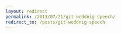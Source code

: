 ```yaml
---
layout: redirect
permalink: /2013/07/21/git-weddnig-speech/
redirect_to: /posts/git-weddnig-speech
---
```

